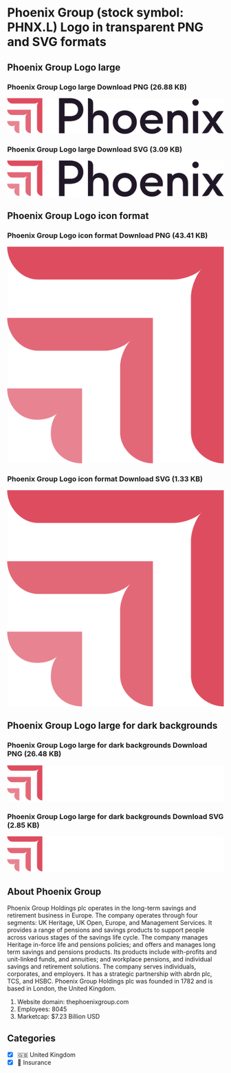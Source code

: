 # Phoenix Group (stock symbol: PHNX.L) Logo in transparent PNG and SVG formats

## Phoenix Group Logo large

### Phoenix Group Logo large Download PNG (26.88 KB)

![Phoenix Group Logo large Download PNG (26.88 KB)](/img/orig/PHNX.L_BIG-38b455e6.png)

### Phoenix Group Logo large Download SVG (3.09 KB)

![Phoenix Group Logo large Download SVG (3.09 KB)](/img/orig/PHNX.L_BIG-fd60ae76.svg)

## Phoenix Group Logo icon format

### Phoenix Group Logo icon format Download PNG (43.41 KB)

![Phoenix Group Logo icon format Download PNG (43.41 KB)](/img/orig/PHNX.L-453327d6.png)

### Phoenix Group Logo icon format Download SVG (1.33 KB)

![Phoenix Group Logo icon format Download SVG (1.33 KB)](/img/orig/PHNX.L-cee422df.svg)

## Phoenix Group Logo large for dark backgrounds

### Phoenix Group Logo large for dark backgrounds Download PNG (26.48 KB)

![Phoenix Group Logo large for dark backgrounds Download PNG (26.48 KB)](/img/orig/PHNX.L_BIG.D-94f2fdcc.png)

### Phoenix Group Logo large for dark backgrounds Download SVG (2.85 KB)

![Phoenix Group Logo large for dark backgrounds Download SVG (2.85 KB)](/img/orig/PHNX.L_BIG.D-c8079405.svg)

## About Phoenix Group

Phoenix Group Holdings plc operates in the long-term savings and retirement business in Europe. The company operates through four segments: UK Heritage, UK Open, Europe, and Management Services. It provides a range of pensions and savings products to support people across various stages of the savings life cycle. The company manages Heritage in-force life and pensions policies; and offers and manages long term savings and pensions products. Its products include with-profits and unit-linked funds, and annuities; and workplace pensions, and individual savings and retirement solutions. The company serves individuals, corporates, and employers. It has a strategic partnership with abrdn plc, TCS, and HSBC. Phoenix Group Holdings plc was founded in 1782 and is based in London, the United Kingdom.

1. Website domain: thephoenixgroup.com
2. Employees: 8045
3. Marketcap: $7.23 Billion USD


## Categories
- [x] 🇬🇧 United Kingdom
- [x] 🏦 Insurance
